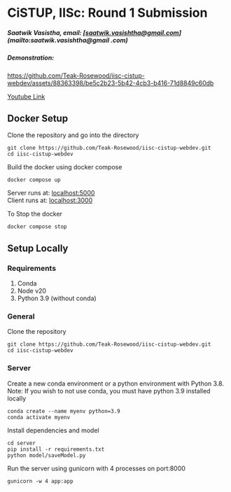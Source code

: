 # CiSTUP, IISc: Round 1 Submission
##### Saatwik Vasistha, email: [saatwik.vasishtha@gmail.com](mailto:saatwik.vasishtha@gmail  .com)
##### Demonstration:   

https://github.com/Teak-Rosewood/iisc-cistup-webdev/assets/88363398/be5c2b23-5b42-4cb3-b416-71d8849c60db  

[Youtube Link](https://www.youtube.com/watch?v=HS3rAneNVmg)
## Docker Setup
Clone the repository and go into the directory
```
git clone https://github.com/Teak-Rosewood/iisc-cistup-webdev.git
cd iisc-cistup-webdev
```
Build the docker using docker compose
```
docker compose up 
```
Server runs at: [localhost:5000](http://localhost:5000)   
Client runs at: [localhost:3000](http://localhost:3000)  

To Stop the docker
```
docker compose stop
```
## Setup Locally
### Requirements
1. Conda
2. Node v20 
3. Python 3.9 (without conda)
### General 
Clone the repository
```
git clone https://github.com/Teak-Rosewood/iisc-cistup-webdev.git 
cd iisc-cistup-webdev
```
### Server
Create a new conda environment or a python environment with Python 3.8.  
Note: If you wish to not use conda, you must have python 3.9 installed locally

```
conda create --name myenv python=3.9
conda activate myenv
```
Install dependencies and model
```
cd server
pip install -r requirements.txt
python model/saveModel.py
```
Run the server using gunicorn with 4 processes on port:8000
```
gunicorn -w 4 app:app
```
